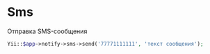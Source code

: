 Sms
===

Отправка SMS-сообщения

```php
Yii::$app->notify->sms->send('77771111111', 'текст сообщения');
```
